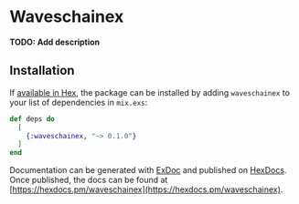 # Waveschainex

**TODO: Add description**

## Installation

If [available in Hex](https://hex.pm/docs/publish), the package can be installed
by adding `waveschainex` to your list of dependencies in `mix.exs`:

```elixir
def deps do
  [
    {:waveschainex, "~> 0.1.0"}
  ]
end
```

Documentation can be generated with [ExDoc](https://github.com/elixir-lang/ex_doc)
and published on [HexDocs](https://hexdocs.pm). Once published, the docs can
be found at [https://hexdocs.pm/waveschainex](https://hexdocs.pm/waveschainex).

